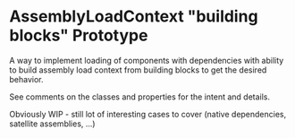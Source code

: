 # AssemblyLoadContext "building blocks" Prototype 

A way to implement loading of components with dependencies with ability to build assembly load context from building blocks to get the desired behavior.

See comments on the classes and properties for the intent and details.

Obviously WIP - still lot of interesting cases to cover (native dependencies, satellite assemblies, ...)
